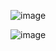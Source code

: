 ![image](https://github.com/saram12saram2/JavaKot/assets/133630488/1e5eb491-ad59-4881-8d77-79e0f556baaf)



![image](https://github.com/saram12saram2/JavaKot/assets/133630488/51f56890-4a69-4ee4-b45f-9f3127f1d4a0)
